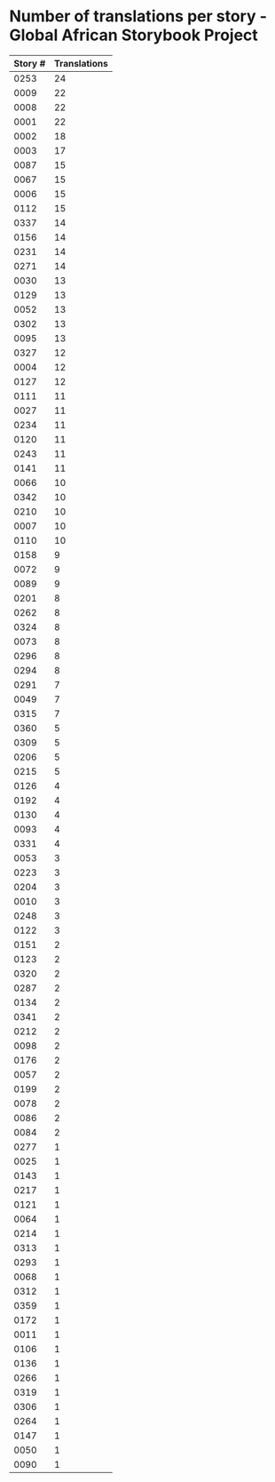 # Number of translations per story - Global African Storybook Project

Story # | Translations
------- | ------------
0253 | 24
0009 | 22
0008 | 22
0001 | 22
0002 | 18
0003 | 17
0087 | 15
0067 | 15
0006 | 15
0112 | 15
0337 | 14
0156 | 14
0231 | 14
0271 | 14
0030 | 13
0129 | 13
0052 | 13
0302 | 13
0095 | 13
0327 | 12
0004 | 12
0127 | 12
0111 | 11
0027 | 11
0234 | 11
0120 | 11
0243 | 11
0141 | 11
0066 | 10
0342 | 10
0210 | 10
0007 | 10
0110 | 10
0158 | 9
0072 | 9
0089 | 9
0201 | 8
0262 | 8
0324 | 8
0073 | 8
0296 | 8
0294 | 8
0291 | 7
0049 | 7
0315 | 7
0360 | 5
0309 | 5
0206 | 5
0215 | 5
0126 | 4
0192 | 4
0130 | 4
0093 | 4
0331 | 4
0053 | 3
0223 | 3
0204 | 3
0010 | 3
0248 | 3
0122 | 3
0151 | 2
0123 | 2
0320 | 2
0287 | 2
0134 | 2
0341 | 2
0212 | 2
0098 | 2
0176 | 2
0057 | 2
0199 | 2
0078 | 2
0086 | 2
0084 | 2
0277 | 1
0025 | 1
0143 | 1
0217 | 1
0121 | 1
0064 | 1
0214 | 1
0313 | 1
0293 | 1
0068 | 1
0312 | 1
0359 | 1
0172 | 1
0011 | 1
0106 | 1
0136 | 1
0266 | 1
0319 | 1
0306 | 1
0264 | 1
0147 | 1
0050 | 1
0090 | 1
